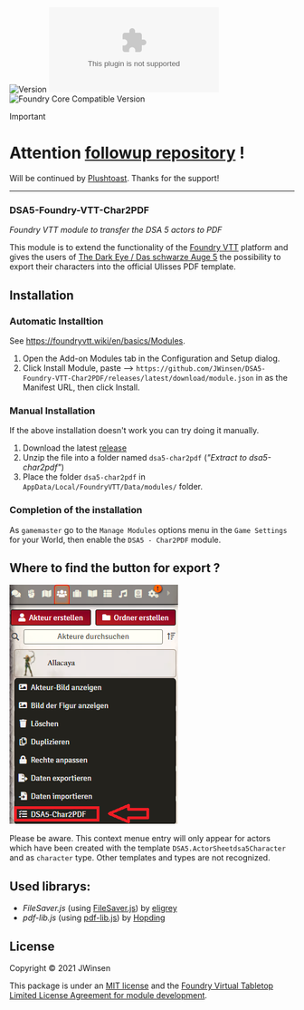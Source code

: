 ![Version](https://img.shields.io/github/v/tag/JWinsen/DSA5-Foundry-VTT-Char2PDF?label=Version&style=flat-square&color=2577a1) ![Latest Release Download Count](https://img.shields.io/github/downloads/JWinsen/DSA5-Foundry-VTT-Char2PDF/latest/module.zip?label=Downloads&style=flat-square&color=9b43a8) ![Foundry Core Compatible Version](https://img.shields.io/badge/dynamic/json.svg?url=https%3A%2F%2Fraw.githubusercontent.com%2FJWinsen%2FDSA5-Foundry-VTT-Char2PDF%2Fmain%2Fmodule.json&label=Foundry%20Core%20Compatible%20Version&query=$.compatibleCoreVersion&style=flat-square&color=ff6400)

> [!IMPORTANT]  
>  
> # Attention [followup repository](https://github.com/Plushtoast/dsa5-char2pdf) !
> Will be continued by [Plushtoast](https://github.com/Plushtoast). Thanks for the support!
______________________________________________________________________________________________________

### DSA5-Foundry-VTT-Char2PDF
*Foundry VTT module to transfer the DSA 5 actors to PDF*

This module is to extend the functionality of the [Foundry VTT](https://foundryvtt.com/) platform and gives the users of [The Dark Eye / Das schwarze Auge 5](https://foundryvtt.com/packages/dsa5) the possibility to export their characters into the official Ulisses PDF template.  

## Installation
### Automatic Installtion
See https://foundryvtt.wiki/en/basics/Modules. 

1. Open the Add-on Modules tab in the Configuration and Setup dialog.
2. Click Install Module, paste --> `https://github.com/JWinsen/DSA5-Foundry-VTT-Char2PDF/releases/latest/download/module.json`
   in as the Manifest URL, then click Install.

### Manual Installation
If the above installation doesn't work you can try doing it manually.
1. Download the latest [release](https://github.com/JWinsen/DSA5-Foundry-VTT-Char2PDF/releases)
2. Unzip the file into a folder named `dsa5-char2pdf` (*"Extract to dsa5-char2pdf"*)
3. Place the folder `dsa5-char2pdf` in `AppData/Local/FoundryVTT/Data/modules/` folder.

### Completion of the installation
As `gamemaster` go to the `Manage Modules` options menu in the `Game Settings` for your World, then enable the `DSA5 - Char2PDF` module.

## Where to find the button for export ? 

![alt text](https://github.com/JWinsen/DSA5-Foundry-VTT-Char2PDF/blob/main/Where_to_find_the_Button.png?raw=true)

Please be aware. This context menue entry will only appear for actors which have been created with the template `DSA5.ActorSheetdsa5Character` and as `character` type. 
Other templates and types are not recognized. 

## Used librarys: 
- *FileSaver.js* (using [FileSaver.js](https://github.com/eligrey/FileSaver.js)) by [eligrey](https://github.com/eligrey)
- *pdf-lib.js* (using [pdf-lib.js](https://github.com/Hopding/pdf-lib)) by [Hopding](https://github.com/Hopding)

## License

Copyright © 2021 JWinsen

This package is under an [MIT license](LICENSE) and the [Foundry Virtual Tabletop Limited License Agreement for module development](https://foundryvtt.com/article/license/).
